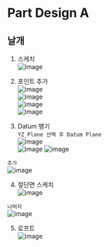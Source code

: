 Part Design A 
===============


날개 
------

1. 스케치  
![image](https://user-images.githubusercontent.com/30430227/136875068-8f7b0bc3-9b6d-459e-bc0b-d673f0214c71.png)  


2. 포인트 추가  
![image](https://user-images.githubusercontent.com/30430227/136875214-37b0f236-297d-4be0-af7d-c93a32cb5b12.png)  
![image](https://user-images.githubusercontent.com/30430227/136875373-e441acd7-09ad-4f9b-9bd5-866e71cdbd3f.png)  
![image](https://user-images.githubusercontent.com/30430227/136875487-a9f039f6-5341-400f-bf5b-92d414402a54.png)  
![image](https://user-images.githubusercontent.com/30430227/136875559-d80800c5-c8c2-49a4-a690-a09342c88832.png)  


3. Datum 뱅기  
`YZ_Plane 선택 후 Datum Plane`  
![image](https://user-images.githubusercontent.com/30430227/136875733-c0756653-7b60-48bf-b2db-c306eca44d8d.png)  
![image](https://user-images.githubusercontent.com/30430227/136875915-5d0baa97-0c05-4ad3-b023-b7b6d7561a63.png)
![image](https://user-images.githubusercontent.com/30430227/136875934-952339d4-9167-4c83-93ab-483d50a46be3.png)  

`추가`  
![image](https://user-images.githubusercontent.com/30430227/136876116-9ed0e938-9b3e-49a1-8927-8c425197485c.png)  


4. 절단면 스케치  
![image](https://user-images.githubusercontent.com/30430227/136876505-4fcb6bad-e200-4d8e-a199-1885f66079b3.png)  

`나머지`  
![image](https://user-images.githubusercontent.com/30430227/136877867-0c3bdf3d-7f7f-495f-9d41-8679ca10e5fe.png)


5. 로프트  
![image](https://user-images.githubusercontent.com/30430227/136877786-d5bf29dd-265c-4e28-8d57-1d6a88c9b9f5.png)  





 

